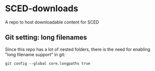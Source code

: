 # SCED-downloads
A repo to host downloadable content for SCED

## Git setting: long filenames
Since this repo has a lot of nested folders, there is the need for enabling "long filename support" in git:
```
git config --global core.longpaths true
```
